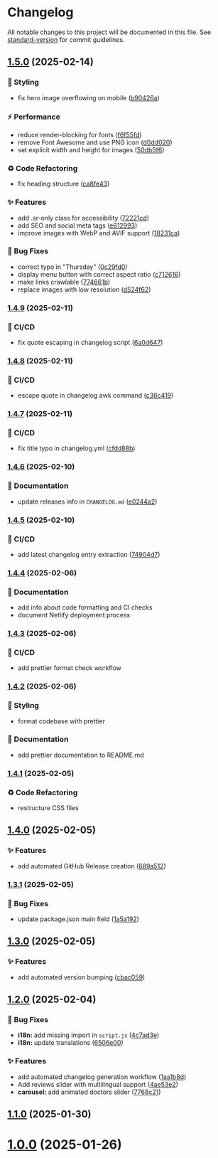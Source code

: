 # Changelog

All notable changes to this project will be documented in this file. See [standard-version](https://github.com/conventional-changelog/standard-version) for commit guidelines.

## [1.5.0](https://github.com/OleksandrZadvornyi/dental-clinic-landing-page/compare/v1.4.9...v1.5.0) (2025-02-14)


### 💄 Styling

* fix hero image overflowing on mobile ([b90426a](https://github.com/OleksandrZadvornyi/dental-clinic-landing-page/commit/b90426a01429ec1063f7a22c224f2aeecb189cbf))


### ⚡️ Performance

* reduce render-blocking for fonts ([f6f55fd](https://github.com/OleksandrZadvornyi/dental-clinic-landing-page/commit/f6f55fdd7bd728f411bb75adf386951326b82b25))
* remove Font Awesome and use PNG icon ([d0dd020](https://github.com/OleksandrZadvornyi/dental-clinic-landing-page/commit/d0dd020f4c0046af2e0a25c08d8e36e3ce338808))
* set explicit width and height for images ([50db5f6](https://github.com/OleksandrZadvornyi/dental-clinic-landing-page/commit/50db5f647a9c412109ee689c6c92863a4f5ad32d))


### ♻️ Code Refactoring

* fix heading structure ([ca8fe43](https://github.com/OleksandrZadvornyi/dental-clinic-landing-page/commit/ca8fe43b426c71d7b6e113c72544cd7581749531))


### ✨ Features

* add .sr-only class for accessibility ([72221cd](https://github.com/OleksandrZadvornyi/dental-clinic-landing-page/commit/72221cda14d93f0067e1c059b2a0e282b12eee3f))
* add SEO and social meta tags ([e612993](https://github.com/OleksandrZadvornyi/dental-clinic-landing-page/commit/e6129939f344386e70040e35e9781b088bd7acf4))
* improve images with WebP and AVIF support ([18231ca](https://github.com/OleksandrZadvornyi/dental-clinic-landing-page/commit/18231cab3c8891e04b5f81d5a2ef7fc16ea80bec))


### 🐛 Bug Fixes

* correct typo in "Thursday" ([0c29fd0](https://github.com/OleksandrZadvornyi/dental-clinic-landing-page/commit/0c29fd0daed06cf9cf01c303826b173f7c3d7c01))
* display menu button with correct aspect ratio ([c712616](https://github.com/OleksandrZadvornyi/dental-clinic-landing-page/commit/c71261611e11f131da7d791975381cc80b3db47b))
* make links crawlable ([774661b](https://github.com/OleksandrZadvornyi/dental-clinic-landing-page/commit/774661bd8384299d086d48c3b369cfbe782b84e7))
* replace images with low resolution ([d524f62](https://github.com/OleksandrZadvornyi/dental-clinic-landing-page/commit/d524f6252ee336c1454553aca74494c9b6411284))

### [1.4.9](https://github.com/OleksandrZadvornyi/dental-clinic-landing-page/compare/v1.4.8...v1.4.9) (2025-02-11)


### 👷 CI/CD

* fix quote escaping in changelog script ([6a0d647](https://github.com/OleksandrZadvornyi/dental-clinic-landing-page/commit/6a0d64754d99cc4f2d02d29b0f69639c4bd99fde))

### [1.4.8](https://github.com/OleksandrZadvornyi/dental-clinic-landing-page/compare/v1.4.7...v1.4.8) (2025-02-11)


### 👷 CI/CD

* escape quote in changelog awk command ([c36c419](https://github.com/OleksandrZadvornyi/dental-clinic-landing-page/commit/c36c419cc4cb45b73c56b00be2b091256681fa69))

### [1.4.7](https://github.com/OleksandrZadvornyi/dental-clinic-landing-page/compare/v1.4.6...v1.4.7) (2025-02-11)


### 👷 CI/CD

* fix title typo in changelog.yml ([cfdd88b](https://github.com/OleksandrZadvornyi/dental-clinic-landing-page/commit/cfdd88bbae028b4deaeb969abb16c9f923f4f6a4))

### [1.4.6](https://github.com/OleksandrZadvornyi/dental-clinic-landing-page/compare/v1.4.5...v1.4.6) (2025-02-10)


### 📝 Documentation

* update releases info in `CHANGELOG.md` ([e0244a2](https://github.com/OleksandrZadvornyi/dental-clinic-landing-page/commit/e0244a299208f349ee84d8ca18acd75ccd788ae6))

### [1.4.5](https://github.com/OleksandrZadvornyi/dental-clinic-landing-page/compare/v1.4.4...v1.4.5) (2025-02-10)


### 👷 CI/CD

* add latest changelog entry extraction ([74904d7](https://github.com/OleksandrZadvornyi/dental-clinic-landing-page/commit/74904d738fbe332ac27eee819e81d5bf36309d68))

### [1.4.4](https://github.com/OleksandrZadvornyi/dental-clinic-landing-page/compare/v1.4.3...v1.4.4) (2025-02-06)


### 📝 Documentation

* add info about code formatting and CI checks
* document Netlify deployment process

### [1.4.3](https://github.com/OleksandrZadvornyi/dental-clinic-landing-page/compare/v1.4.2...v1.4.3) (2025-02-06)


### 👷 CI/CD

* add prettier format check workflow 

### [1.4.2](https://github.com/OleksandrZadvornyi/dental-clinic-landing-page/compare/v1.4.1...v1.4.2) (2025-02-06)


### 💄 Styling

* format codebase with prettier


### 📝 Documentation

* add prettier documentation to README.md 

### [1.4.1](https://github.com/OleksandrZadvornyi/dental-clinic-landing-page/compare/v1.4.0...v1.4.1) (2025-02-05)


### ♻️ Code Refactoring

* restructure CSS files 

## [1.4.0](https://github.com/OleksandrZadvornyi/dental-clinic-landing-page/compare/v1.3.1...v1.4.0) (2025-02-05)


### ✨ Features

* add automated GitHub Release creation ([689a512](https://github.com/OleksandrZadvornyi/dental-clinic-landing-page/commit/689a512703a421ec63d843b5368e8c99d23b0815))

### [1.3.1](https://github.com/OleksandrZadvornyi/dental-clinic-landing-page/compare/v1.3.0...v1.3.1) (2025-02-05)


### 🐛 Bug Fixes

* update package.json main field ([1a5a192](https://github.com/OleksandrZadvornyi/dental-clinic-landing-page/commit/1a5a1923f51d5030c7b8ada340665c1387a498ff))

## [1.3.0](https://github.com/OleksandrZadvornyi/dental-clinic-landing-page/compare/v1.2.0...v1.3.0) (2025-02-05)


### ✨ Features

* add automated version bumping ([cbac059](https://github.com/OleksandrZadvornyi/dental-clinic-landing-page/commit/cbac0594534476d331e9c720be3bc3535f20e90f))

## [1.2.0](https://github.com/OleksandrZadvornyi/dental-clinic-landing-page/compare/v1.0.0...v1.2.0) (2025-02-04)


### 🐛 Bug Fixes

* **i18n:** add missing import in `script.js` ([4c7ad3e](https://github.com/OleksandrZadvornyi/dental-clinic-landing-page/commit/4c7ad3e25a6e5a55e6b5f9c79548fa3e067eb949))
* **i18n:** update translations ([6506e00](https://github.com/OleksandrZadvornyi/dental-clinic-landing-page/commit/6506e000e19250de063e88659443e51b407b26ab))


### ✨ Features

* add automated changelog generation workflow ([1aa1b8d](https://github.com/OleksandrZadvornyi/dental-clinic-landing-page/commit/1aa1b8d325893261a67d7d35184aa9c5fcf572bd))
* Add reviews slider with multilingual support ([4ae53e2](https://github.com/OleksandrZadvornyi/dental-clinic-landing-page/commit/4ae53e2487b800d8a677aa1b7246d7cfe511d093))
* **carousel:** add animated doctors slider ([7768c21](https://github.com/OleksandrZadvornyi/dental-clinic-landing-page/commit/7768c2192da9c6c8f2dcba700645ffc2241abb44))

## [1.1.0](https://github.com/OleksandrZadvornyi/dental-clinic-landing-page/compare/v1.0.0...v1.1.0) (2025-01-30)

# [1.0.0](https://github.com/OleksandrZadvornyi/dental-clinic-landing/commits/v1.0.0) (2025-01-26)
